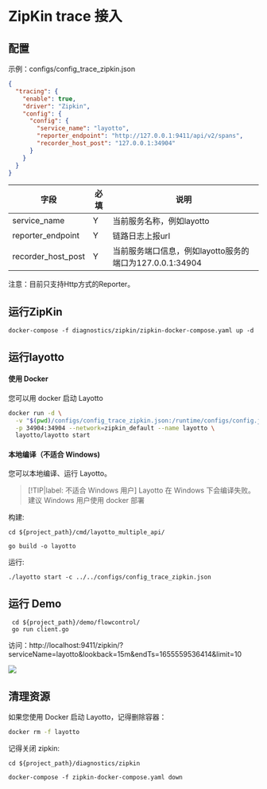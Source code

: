 # ZipKin trace 接入

## 配置

示例：configs/config_trace_zipkin.json

```json
{
  "tracing": {
    "enable": true,
    "driver": "Zipkin",
    "config": {
      "config": {
        "service_name": "layotto",
        "reporter_endpoint": "http://127.0.0.1:9411/api/v2/spans",
        "recorder_host_post": "127.0.0.1:34904"
      }
    }
  }
}

```

| 字段   | 必填  | 说明                       |
|------|-----|--------------------------|
| service_name | Y   | 当前服务名称，例如layotto         |
| reporter_endpoint | Y   | 链路日志上报url                |
| recorder_host_post     | Y   | 当前服务端口信息，例如layotto服务的端口为127.0.0.1:34904 |

注意：目前只支持Http方式的Reporter。

## 运行ZipKin

```shell
docker-compose -f diagnostics/zipkin/zipkin-docker-compose.yaml up -d
```

## 运行layotto

<!-- tabs:start -->

#### **使用 Docker**

您可以用 docker 启动 Layotto

```bash
docker run -d \
  -v "$(pwd)/configs/config_trace_zipkin.json:/runtime/configs/config.json" \
  -p 34904:34904 --network=zipkin_default --name layotto \
  layotto/layotto start
```

#### **本地编译（不适合 Windows)**
您可以本地编译、运行 Layotto。

> [!TIP|label: 不适合 Windows 用户]
> Layotto 在 Windows 下会编译失败。建议 Windows 用户使用 docker 部署


构建:

```shell
cd ${project_path}/cmd/layotto_multiple_api/
```

```shell @if.not.exist layotto
go build -o layotto
```

运行:

```shell @background
./layotto start -c ../../configs/config_trace_zipkin.json 
```
<!-- tabs:end -->

## 运行 Demo

```shell
 cd ${project_path}/demo/flowcontrol/
 go run client.go
``` 

访问：http://localhost:9411/zipkin/?serviceName=layotto&lookback=15m&endTs=1655559536414&limit=10

![](https://gw.alipayobjects.com/mdn/rms_5891a1/afts/img/A*WodlQKsN5UcAAAAAAAAAAAAAARQnAQ)

## 清理资源

如果您使用 Docker 启动 Layotto，记得删除容器：

```bash
docker rm -f layotto
```

记得关闭 zipkin:

```shell
cd ${project_path}/diagnostics/zipkin

docker-compose -f zipkin-docker-compose.yaml down
```